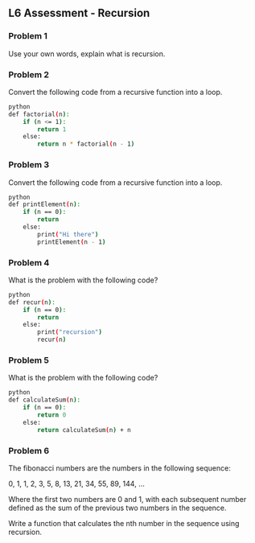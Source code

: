 ## L6 Assessment - Recursion
### Problem 1

Use your own words, explain what is recursion.

### Problem 2

Convert the following code from a recursive function into a loop.
```bash 
python
def factorial(n):
    if (n <= 1):
        return 1
    else:
        return n * factorial(n - 1)
```

### Problem 3

Convert the following code from a recursive function into a loop.
```bash
python
def printElement(n):
    if (n == 0):
        return
    else:
        print("Hi there")
        printElement(n - 1)
```

### Problem 4

What is the problem with the following code?
```bash 
python
def recur(n):
    if (n == 0):
        return
    else:
        print("recursion")
        recur(n)

```

### Problem 5

What is the problem with the following code?
```bash 
python
def calculateSum(n):
    if (n == 0):
        return 0
    else:
        return calculateSum(n) + n
```
### Problem 6

The fibonacci numbers are the numbers in the following sequence:

0, 1, 1, 2, 3, 5, 8, 13, 21, 34, 55, 89, 144, ...

Where the first two numbers are 0 and 1, with each subsequent number defined as the sum of the previous two numbers in the sequence.

Write a function that calculates the nth number in the sequence using recursion.